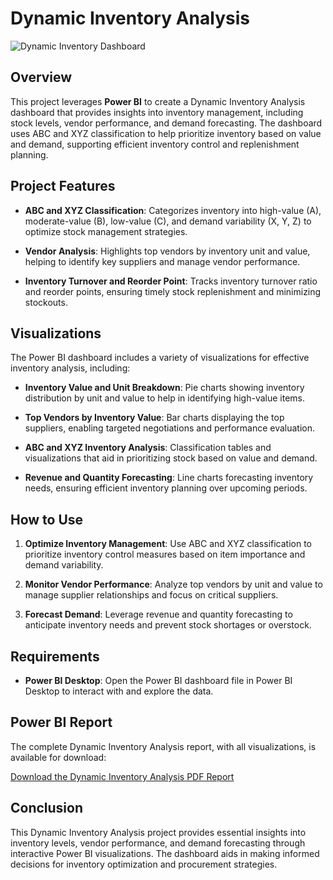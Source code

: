# Dynamic Inventory Analysis

![Dynamic Inventory Dashboard](images/dynamic_inventory_dashboard.png)

## Overview

This project leverages **Power BI** to create a Dynamic Inventory Analysis dashboard that provides insights into inventory management, including stock levels, vendor performance, and demand forecasting. The dashboard uses ABC and XYZ classification to help prioritize inventory based on value and demand, supporting efficient inventory control and replenishment planning.

## Project Features

- **ABC and XYZ Classification**: Categorizes inventory into high-value (A), moderate-value (B), low-value (C), and demand variability (X, Y, Z) to optimize stock management strategies.
  
- **Vendor Analysis**: Highlights top vendors by inventory unit and value, helping to identify key suppliers and manage vendor performance.
  
- **Inventory Turnover and Reorder Point**: Tracks inventory turnover ratio and reorder points, ensuring timely stock replenishment and minimizing stockouts.

## Visualizations

The Power BI dashboard includes a variety of visualizations for effective inventory analysis, including:

- **Inventory Value and Unit Breakdown**: Pie charts showing inventory distribution by unit and value to help in identifying high-value items.
  
- **Top Vendors by Inventory Value**: Bar charts displaying the top suppliers, enabling targeted negotiations and performance evaluation.
  
- **ABC and XYZ Inventory Analysis**: Classification tables and visualizations that aid in prioritizing stock based on value and demand.
  
- **Revenue and Quantity Forecasting**: Line charts forecasting inventory needs, ensuring efficient inventory planning over upcoming periods.

## How to Use

1. **Optimize Inventory Management**: Use ABC and XYZ classification to prioritize inventory control measures based on item importance and demand variability.
  
2. **Monitor Vendor Performance**: Analyze top vendors by unit and value to manage supplier relationships and focus on critical suppliers.
  
3. **Forecast Demand**: Leverage revenue and quantity forecasting to anticipate inventory needs and prevent stock shortages or overstock.

## Requirements

- **Power BI Desktop**: Open the Power BI dashboard file in Power BI Desktop to interact with and explore the data.

## Power BI Report

The complete Dynamic Inventory Analysis report, with all visualizations, is available for download:

[Download the Dynamic Inventory Analysis PDF Report](docs/Dynamic_Inventory_Analysis.pdf)

## Conclusion

This Dynamic Inventory Analysis project provides essential insights into inventory levels, vendor performance, and demand forecasting through interactive Power BI visualizations. The dashboard aids in making informed decisions for inventory optimization and procurement strategies.
